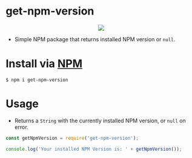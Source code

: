 # get-npm-version

<p align="center"><a href="https://nodei.co/npm/get-npm-version/"><img src="https://nodei.co/npm/get-npm-version.png"></a></a></p>

* Simple NPM package that returns installed NPM version or `null`.

# Install via [NPM](https://www.npmjs.com/package/get-npm-version)

`$ npm i get-npm-version`

# Usage

- Returns a `String` with the currently installed NPM version, or `null` on error.

```javascript
const getNpmVersion = require('get-npm-version');

console.log('Your installed NPM Version is: ' + getNpmVersion());
```
